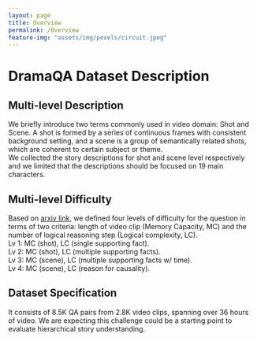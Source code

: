 ```yaml
---
layout: page
title: Overview
permalink: /Overview
feature-img: "assets/img/pexels/circuit.jpeg"
---
```


<link rel="stylesheet" href="/assets/css/dataset.css">

<div class="overview content-container">
  <h1 class = "content-title">
    DramaQA Dataset Description
  </h1>
  <div class="content-item">
    <h2 class = "content-subtitle">
      Multi-level Description
    </h2>
    <p class = "content-item">
      We briefly introduce two terms commonly used in video domain: Shot and Scene. A shot is formed by a series of continuous frames with consistent background setting, and a scene is a group of semantically related shots, which are coherent to certain subject or theme.
      <br />
      We collected the story descriptions for shot and scene level respectively and we limited that the descriptions should be focused on 19 main characters.
    </p>
    <h2 class = "content-subtitle">
      Multi-level Difficulty
    </h2>
    <p class = "content-item">
      Based on <a id="link" href="https://arxiv.org/abs/1904.00623">arxiv link</a>, we defined four levels of difficulty for the question in terms of two criteria: length of video clip (Memory Capacity, MC) and the number of logical reasoning step (Logical complexity, LC).
      <br />
      Lv 1: MC (shot), LC (single supporting fact).
      <br />
      Lv 2: MC (shot), LC (multiple supporting facts).
      <br />
      Lv 3: MC (scene), LC (multiple supporting facts w/ time).
      <br />
      Lv 4: MC (scene), LC (reason for causality).
    </p>
    <h2 class = "content-subtitle">
      Dataset Specification
    </h2>
    <p class = "content-item">
      It consists of 8.5K QA pairs from 2.8K video clips, spanning over 36 hours of video. We are expecting this challenge could be a starting point to evaluate hierarchical story understanding.
    </p>    
  </div>
</div>
